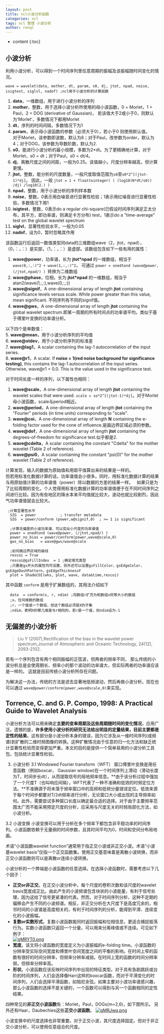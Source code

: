 ```yaml
---
layout: post
title: ncl小波分析函数
categories: ncl
tags: ncl 整理 小波分析
author: renql
---
```


* content
{:toc}

## 小波分析
利用小波分析，可以得到一个时间序列里任意周期的振幅及该振幅随时间变化的情况。

```
wave = wavelet(data, mother, dt, param, s0, dj, jtot, npad, noise, isigtest, siglvl, nadof) ;ncl用于小波分析的计算函数
```
1. **data**，一维数组，用于进行小波分析的序列   
2. **mother**，整数，用于选择小波分析所使用的母小波函数，0 = Morlet，1 = Paul，2 = DOG (derivative of Gaussian)，
若该值大于2或小于0，则默认为‘Morlet’，多数情况下都用Morlet   
3. **dt**，序列的时间间隔，多数情况下为1   
4. **param**，表示母小波函数的参数（必须大于0），若小于0 则使用默认值。   
对于Morlet，该参数即波数，默认为6；对于Paul，改参数为order，默认为4；对于DOG，该参数为导数阶数，默认为2.   
5. **s0**，能进行小波分析的最小规模，多数为2*dt。为了更精确地计算，对于Morlet，s0 = dt；对于Paul，s0 = dt/4。  
6. **dj**，离散尺度之间的间距，一般为0.25。该值越小，尺度分辨率越高，但计算更慢。   
7. **jtot**，整数，能分析的尺度数量，一般尺度取值范围为`s0`至`s0*2^[(jtot-1)*dj]`。
因此，一般 `jtot = 1 + floattointeger( ( (log10(N*dt/s0)) /dj) /log10(2.) )`   
8. **npad**，整数，用于小波分析的序列样本数    
9. **noise**，整数，0表示用白噪音进行显著性检验；1表示用红噪音进行显著性检验，多数情况下用1    
10. **isigtest**，整数，0表示do a regular chi-square(已假设时间序列满足正太分布，其平方，即功率谱，则满足卡方分布) test，1表示do a "time-average" test on the global wavelet spectrum   
11. **siglvl**，显著性检验水平，一般为0.05    
12. **nadof**，设为0，暂时忽略其作用    




该函数运行后返回一数值类型同data的三维数组wave（2，jtot，npad），（0，：，：）是实部，（1，：，：）是虚部。该数组包含如下一些有用的属性：    
1. **wave@power**，功率谱，长为 **jtot*npad** 的一维数组，相当于 `wave(0,:,:)^2 + wave(1,:,:)^2`，
可通过 `power = onedtond (wave@power, (/jtot,npad/) ) `转换为二维数组   
2. **wave@phase**，位相，长为 **jtot*npad** 的一维数组，相当于 atan2(wave(1,:,:),wave(0,:,:))  
3. **wave@signif**，A one-dimensional array of length **jtot** containing significance levels versus scale. While power greater than this value, mean significant. 不同序列有不同的signif值。   
4. **wave@gws**，A one-dimensional array of length **jtot** containing the global wavelet spectrum.即某一周期的所有时间点的功率谱平均，类似于基于傅里叶变换的功率谱分析。  

以下四个是单数值：  
5. **wave@mean**，用于小波分析序列的平均值  
6. **wave@stdev**，用于小波分析序列的标准差  
7. **wave@lag1**，A scalar containing the lag-1 autocorrelation of the input series.     
8. **wave@r1**，A scalar. If **noise = 1(red noise background for significance testing)**, this contains the lag-1 autocorrelation of the input series. Otherwise, wave@r1 = 0.0. This is the value used in the significance test.  

对于时间长度一样的序列，以下属性也相同：  
1. **wave@scale**，A one-dimensional array of length **jtot** containing the wavelet scales that were used.
`scale = so*2^[(jtot-1)*dj]`。对于Morlet母小波函数，scale与period相近。   
2. **wave@period**，A one-dimensional array of length **jtot** containing the "Fourier" periods (in time units) corresponding to "scale".    
3. **wave@coi**，A one-dimensional array of length **N** containing the e-folding factor used for the cone of influence.是画边界区域必须的参数。    
4. **wave@dof**，A one-dimensional array of length **jtot** containing the degrees-of-freedom for significance test.似乎都是2.  
5. **wave@cdelta**，A scalar containing the constant "Cdelta" for the mother wavelet (Table 2 of reference).     
6. **wave@psi0**，A scalar containing the constant "psi(0)" for the mother wavelet (Table 2 of reference).  

计算发现，输入的数据为原始值和用距平值算出来的结果是一样的。   
但若用标准化数据计算的话，功率谱值会小很多。同时，用标准化数据计算的结果与用原始值计算的功率谱值（power）除以数据的方差的结果一样。   
如果只是为了比较周期的变化，个人觉得用标准化数据计算的功率谱值便于在不同时间序列之间进行比较。因为有些地区的降水本来平均值就比较大，波动也就比较剧烈，因此气功率谱值就会比较大。

```    
 ;计算显著性水平
  SIG  = power           ; transfer metadata
  SIG  = power/conform (power,w@signif,0)  ; >= 1 is significant
  
  ;计算无偏差的小波功率谱，可以突出小尺度的功率谱值
  power = onedtond (wave@power, (/jtot,npad/) ) 
  power_no_bias = power/conform(power,wave@scale,0)
  gws_no_bias   = wave@gws/wave@scale
  
  ;如何画边界区域的曲线
  rescoi = True
  rescoi@gsFillIndex  = 1 ;确定填充类型  
  ;只要是gs开头的属性均可设置，另外还可以设置gsFillColor，gsEdgeColor，gsEdgeDashPattern，gsEdgeThicknessF
  plot = ShadeCOI(wks, plot, wave, data&time,rescoi)
```
  
  其中函数 `conform` 是用于扩展数组的，其用法介绍如下
``` 
  data  = conform(x, r, ndim) ;将数组r扩充为和数组x同等大小的数组
  ;x，任何维数的数组
  ;r，一个值或一个数组，但这个数组必须是X的子集
  ;ndim，表明X的哪几维是与r相同的，若r是一个值，则ndim设为-1
```

## 无偏差的小波分析    
>  Liu Y (2007),Rectification of the bias in the wavelet power spectrum,Journal of Atmospheric and Oceanic Technology, 24(12), 2093-2102.

若有一个序列包含有两个相同振幅的正弦波，但两者的频率不同，
那么传统的小波分析总是会使周期长、频率小的那个波动的功率谱大，但实际两者的功率谱应该是一样的。
这就是目前传统小波分析所存在问题。

为解决这一办法，传统的方法是滤去显著地低频波动，然后再做小波分析。现在也可以通过 `wave@power/conform(power,wave@scale,0)`来实现。

## Torrence, C. and G. P. Compo, 1998: A Practical Guide to Wavelet Analysis
小波分析方法可以用来确定**主要的变率周期及这些周期随时间的变化情况**，应用广泛。遗憾的是，**许多使用小波分析的研究无法给出明显的定量结果，目前主要都是定性的结果**。这有部分是小波分析本身的错误，因为它涉及从一维时间序列(或频谱)到扩散的二维时频图像的转换。这种扩散情况由于任意的归一化方法和缺乏统计显著性检验而变得更加严重。本文的目的是提供一个简单易用的小波分析工具包，包括统计显著性检验。

3. 小波分析
3.1 Windowed Fourier transform（WFT）
窗口傅里叶变换是用任意函数（例如boxcar， Gaussian window)在一个时间序列上滑动（滑动长度为T，时间步长dt），从而提取信号的局地频率信息。**由于该分析过程中强加了一个尺度T（也叫响应间隔），WFT代表了一种不准确和低效的时频定位方法。**不准确源于将未落于频率窗口中的高频和低频分量错误定位。低效来源于每个时间步都要对T/2dt频率进行分析，无论窗口大小或出现的主导频率如何。此外，需要尝试多种窗口长度以确定最合适的选择。对于由于主要频率范围太广而不能采用预定尺度的分析，应采用与尺度无关的时频局部化方法，如小波分析。

3.2 小波变换
小波变换可以用于分析在多个频率下都包含非平稳功率的时间序列。小波函数依赖于无量纲的时间参数，且其时间平均为0，时间和空间分布局地画。

术语“小波函数wavelet function”通常用于指正交小波或非正交小波。术语“小波基wavelet basis”仅指一个正交函数集。使用正交基意味着是离散小波转换，而非正交小波函数则可以是离散or连续小波转换。

小波分析的一个弊端是小波函数的任意选择。在选择小波函数时，需要考虑以下几个因子：
- **正交or非正交**。在正交小波分析中，每个尺度的卷积次数和该尺度的wavelet basis宽度成正比。由此产生的小波频谱包含块状的小波能量，有利于信号处理，因为这给了信号更紧凑的代表。然而，对于时间序列分析，这种不定期的偏移会产生不同的小波频谱。相反，非正交分析在大尺度下是高度冗余的，相邻时间的小波谱是高度相关的，有利于时间序列的分析，能得到平滑、连续变化的小波振幅。  
- **复数or实数形式**。复数小波函数能同时返回振幅和位相信息，更适合捕捉振荡行为。实数小波函数只返回一个分量，可以用来分离峰值或不连续。可见如下例子：  
[![gMRYT0.png](https://z3.ax1x.com/2021/05/05/gMRYT0.png)](https://imgtu.com/i/gMRYT0)  
- **宽度**。该文将小波函数的宽度定义为小波振幅的e-folding time。小波函数的分辨率受实际空间宽度和傅里叶空间宽度之间的平衡的影响。在时间上窄的函数有很好的时间分辨率，但频率分辨率减弱。在时间上宽的函数的时间分辨率弱，但频率分辨率高。  
- **形状**。小波函数应该反映时间序列中出现的特征类型。对于具有急剧跳跃或台阶的时间序列，人们会选择像Harr这样的boxcar函数，而对于平滑变化的时间序列，人们会选择平滑函数，如阻尼余弦。如果主要对小波功率谱感兴趣，那么小波函数的选择不是关键的，一个函数可以得到与另一个函数相同的定性结果。

四种常见的**非正交小波函数**有：Morlet，Paul，DOGs(m=2,6)，如下图所示。 另外还有Haar，Daubechies这些**正交小波函数**。 
[![gMRJwq.png](https://z3.ax1x.com/2021/05/05/gMRJwq.png)](https://imgtu.com/i/gMRJwq)

小波变换中的尺度选择也非常重要。对于正交小波，其尺度选择固定。但对于非正交小波分析，可以使用任意组合的尺度。
